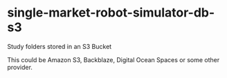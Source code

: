 single-market-robot-simulator-db-s3
=========

Study folders stored in an S3 Bucket

This could be Amazon S3, Backblaze, Digital Ocean Spaces or some other provider.


